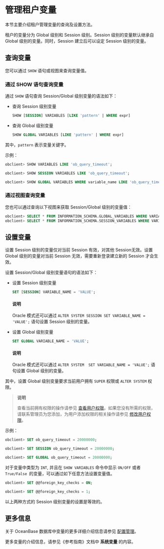 # 管理租户变量

本节主要介绍租户管理变量的查询及设置方法。

租户的变量分为 Global 级别和 Session 级别。Session 级别的变量默认继承自 Global 级别的变量。同时，Session 建立后可以设定 Session 级别的变量。

## 查询变量

您可以通过 `SHOW` 语句或视图来查询变量值。

### 通过 SHOW 语句查询变量 

通过 `SHOW` 语句查询 Session/Global 级别变量的语法如下：

* 查询 Session 级别变量

  ```sql
  SHOW [SESSION] VARIABLES [LIKE 'pattern' | WHERE expr]
  ```

  

* 查询 Global 级别变量

  ```sql
  SHOW GLOBAL VARIABLES [LIKE 'pattern' | WHERE expr]
  ```

  




其中，`pattern` 表示变量关键字。

示例：

```sql
obclient> SHOW VARIABLES LIKE 'ob_query_timeout';

obclient> SHOW SESSION VARIABLES LIKE 'ob_query_timeout';

obclient> SHOW GLOBAL VARIABLES WHERE variable_name LIKE 'ob_query_timeout';
```



### 通过视图查询变量 

您也可以通过查询以下视图来获取 Session/Global 级别的变量值：

```sql
obclient> SELECT * FROM INFORMATION_SCHEMA.GLOBAL_VARIABLES WHERE VARIABLE_NAME = 'ob_query_timeout';
obclient> SELECT * FROM INFORMATION_SCHEMA.SESSION_VARIABLES WHERE VARIABLE_NAME = 'ob_query_timeout';
```



## 设置变量

设置 Session 级别的变量仅对当前 Session 有效，对其他 Session无效。设置 Global 级别的变量对当前 Session 无效，需要重新登录建立新的 Session 才会生效。

设置 Session/Global 级别变量语句的语法如下：

* 设置 Session 级别变量

  ```sql
  SET [SESSION] VARIABLE_NAME = 'VALUE';
  ```

  <main id="notice" type='explain'>
    <h4>说明</h4>
    <p>Oracle 模式还可以通过 <code>ALTER SYSTEM SESSION SET VARIABLE_NAME = 'VALUE';</code> 语句设置 Session 级别的变量。</p>
  </main>

  

* 设置 Global 级别变量

  ```sql
  SET GLOBAL VARIABLE_NAME = 'VALUE';
  ```

  <main id="notice" type='explain'>
  <h4>说明</h4>
  <p>Oracle 模式还可以通过 <code>ALTER SYSTEM  SET VARIABLE_NAME = 'VALUE';</code> 语句设置 Global 级别的变量。</P>
  </main>

其中，设置 Global 级别变量要求当前用户拥有 `SUPER` 权限或 `ALTER SYSTEM` 权限。

>**说明**
>
>查看当前拥有权限的操作请参见 [查看用户权限](500.manage-users-and-privileges/500.view-user-privileges.md)。如果您没有所需的权限，请联系管理员为您添加，为用户添加权限的相关操作请参见 [修改用户权限](500.manage-users-and-privileges/600.modify-user-privileges.md)。

示例：

```sql
obclient> SET ob_query_timeout = 20000000;

obclient> SET SESSION ob_query_timeout = 20000000;

obclient> SET GLOBAL ob_query_timeout = 20000000;
```



对于变量中类型为 `INT`, 并且在 `SHOW VARIABLES` 命令中显示 `ON/OFF` 或者 `True/False `的变量，可以通过如下任意方法设置变量值。

```sql
obclient> SET @@foreign_key_checks = ON;

obclient> SET @@foreign_key_checks = 1;
```



以上两种方式的 Session 级别变量的设置是等效的。

## 更多信息

关于 OceanBase 数据库中变量的更多详细介绍信息请参见 [配置管理](../200.configuration-management/100.introduction-to-configuration-management.md)。

更多变量的介绍信息，请参见《参考指南》文档中 **系统变量** 的内容。
